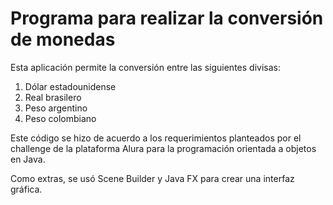 <h1>Programa para realizar la conversión de monedas</h1>
<p>Esta aplicación permite la conversión entre las siguientes divisas: </p>
<ol>
  <li>Dólar estadounidense</li>
  <li>Real brasilero</li>
  <li>Peso argentino</li>
  <li>Peso colombiano</li>
</ol>
<p>Este código se hizo de acuerdo a los requerimientos planteados por el challenge de la plataforma Alura para la programación orientada a objetos en Java.</p>
<p>Como extras, se usó Scene Builder y Java FX para crear una interfaz gráfica.</p>
